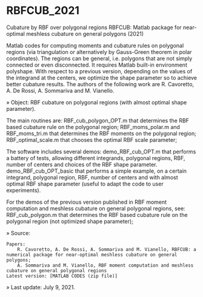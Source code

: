 # RBFCUB_2021
Cubature by RBF over polygonal regions
RBFCUB: Matlab package for near-optimal meshless cubature on general polygons (2021)

Matlab codes for computing moments and cubature rules on polygonal regions (via triangulation or alternatively by Gauss-Green theorem in polar coordinates). 
The regions can be general, i.e. polygons that are not simply connected or even disconnected. It requires Matlab built-in environment  polyshape. 
With respect to a previous version, depending on the values of the integrand at the centers, we optimize the shape parameter so to achieve better cubature results. 
The authors of the following work are R. Cavoretto, A. De Rossi, A. Sommariva and M. Vianello.

» Object: RBF cubature on polygonal regions (with almost optimal shape parameter).

The main routines are:
RBF_cub_polygon_OPT.m that determines the RBF based cubature rule on the polygonal region;
RBF_moms_polar.m and RBF_moms_tri.m that determines the RBF moments on the polygonal region;
RBF_optimal_scale.m that chooses the optimal RBF scale parameter;

The software includes several demos:
demo_RBF_cub_OPT.m that performs a battery of tests, allowing different integrands, polygonal regions, RBF, number of centers and choices of the RBF shape parameter.
demo_RBF_cub_OPT_basic that performs a simple example, on a certain integrand, polygonal region, RBF, number of centers and with almost optimal RBF shape parameter 
(useful to adapt the code to user experiments).

For the demos of the previous version published in RBF moment computation and meshless cubature on general polygonal regions, see:
RBF_cub_polygon.m that determines the RBF based cubature rule on the polygonal region (not optimized shape parameter);

» Source:

    Papers:
        R. Cavoretto, A. De Rossi, A. Sommariva and M. Vianello, RBFCUB: a numerical package for near-optimal meshless cubature on general polygons;
        A. Sommariva and M. Vianello, RBF moment computation and meshless cubature on general polygonal regions 
    Latest version: [MATLAB CODES (zip file)]

» Last update: July 9, 2021. 
